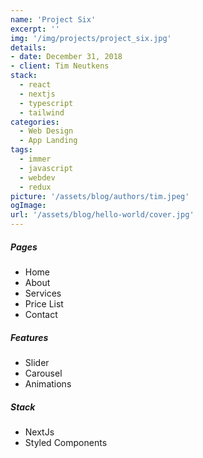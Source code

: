 ```yaml
---
name: 'Project Six'
excerpt: ''
img: '/img/projects/project_six.jpg'
details:
- date: December 31, 2018
- client: Tim Neutkens
stack:
  - react
  - nextjs
  - typescript
  - tailwind
categories:
  - Web Design
  - App Landing
tags:
  - immer
  - javascript
  - webdev
  - redux
picture: '/assets/blog/authors/tim.jpeg'
ogImage:
url: '/assets/blog/hello-world/cover.jpg'
---
```


##### Pages

- Home
- About
- Services
- Price List
- Contact

##### Features

- Slider
- Carousel
- Animations

##### Stack

- NextJs
- Styled Components